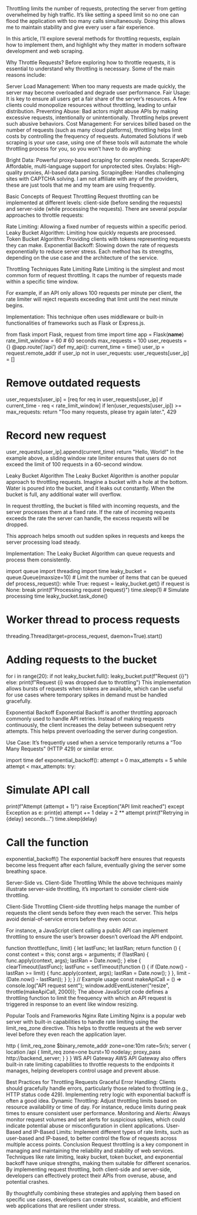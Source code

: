 Throttling limits the number of requests, protecting the server from getting overwhelmed by high traffic. It’s like setting a speed limit so no one can flood the application with too many calls simultaneously. Doing this allows me to maintain stability and give every user a fair experience.

In this article, I’ll explore several methods for throttling requests, explain how to implement them, and highlight why they matter in modern software development and web scraping.

Why Throttle Requests?
Before exploring how to throttle requests, it is essential to understand why throttling is necessary. Some of the main reasons include:

Server Load Management: When too many requests are made quickly, the server may become overloaded and degrade user performance.
Fair Usage: It is key to ensure all users get a fair share of the server’s resources. A few clients could monopolize resources without throttling, leading to unfair distribution.
Preventing Abuse: Bad actors might abuse APIs by making excessive requests, intentionally or unintentionally. Throttling helps prevent such abusive behaviors.
Cost Management: For services billed based on the number of requests (such as many cloud platforms), throttling helps limit costs by controlling the frequency of requests.
Automated Solutions
if web scraping is your use case, using one of these tools will automate the whole throttling process for you, so you won’t have to do anything:

Bright Data: Powerful proxy-based scraping for complex needs.
ScraperAPI: Affordable, multi-language support for unprotected sites.
Oxylabs: High-quality proxies, AI-based data parsing.
ScrapingBee: Handles challenging sites with CAPTCHA solving.
I am not affiliate with any of the providers, these are just tools that me and my team are using frequently.

Basic Concepts of Request Throttling
Request throttling can be implemented at different levels: client-side (before sending the requests) and server-side (while processing the requests). There are several popular approaches to throttle requests:

Rate Limiting: Allowing a fixed number of requests within a specific period.
Leaky Bucket Algorithm: Limiting how quickly requests are processed.
Token Bucket Algorithm: Providing clients with tokens representing requests they can make.
Exponential Backoff: Slowing down the rate of requests exponentially to reduce server stress.
Each method has its strengths, depending on the use case and the architecture of the service.

Throttling Techniques
Rate Limiting
Rate Limiting is the simplest and most common form of request throttling. It caps the number of requests made within a specific time window.

For example, if an API only allows 100 requests per minute per client, the rate limiter will reject requests exceeding that limit until the next minute begins.

Implementation: This technique often uses middleware or built-in functionalities of frameworks such as Flask or Express.js.

from flask import Flask, request
from time import time
app = Flask(__name__)
rate_limit_window = 60 # 60 seconds
max_requests = 100
user_requests = {}
@app.route('/api')
def my_api():
current_time = time()
user_ip = request.remote_addr
if user_ip not in user_requests:
user_requests[user_ip] = []
# Remove outdated requests
user_requests[user_ip] = [req for req in user_requests[user_ip] if current_time - req < rate_limit_window]
if len(user_requests[user_ip]) >= max_requests:
return "Too many requests, please try again later.", 429
# Record new request
user_requests[user_ip].append(current_time)
return "Hello, World!"
In the example above, a sliding window rate limiter ensures that users do not exceed the limit of 100 requests in a 60-second window.

Leaky Bucket Algorithm
The Leaky Bucket Algorithm is another popular approach to throttling requests. Imagine a bucket with a hole at the bottom. Water is poured into the bucket, and it leaks out constantly. When the bucket is full, any additional water will overflow.

In request throttling, the bucket is filled with incoming requests, and the server processes them at a fixed rate. If the rate of incoming requests exceeds the rate the server can handle, the excess requests will be dropped.

This approach helps smooth out sudden spikes in requests and keeps the server processing load steady.

Implementation: The Leaky Bucket Algorithm can queue requests and process them consistently.

import queue
import threading
import time
leaky_bucket = queue.Queue(maxsize=10) # Limit the number of items that can be queued
def process_request():
while True:
request = leaky_bucket.get()
if request is None:
break
print(f"Processing request {request}")
time.sleep(1) # Simulate processing time
leaky_bucket.task_done()
# Worker thread to process requests
threading.Thread(target=process_request, daemon=True).start()
# Adding requests to the bucket
for i in range(20):
if not leaky_bucket.full():
leaky_bucket.put(f"Request {i}")
else:
print(f"Request {i} was dropped due to throttling")
This implementation allows bursts of requests when tokens are available, which can be useful for use cases where temporary spikes in demand must be handled gracefully.

Exponential Backoff
Exponential Backoff is another throttling approach commonly used to handle API retries. Instead of making requests continuously, the client increases the delay between subsequent retry attempts. This helps prevent overloading the server during congestion.

Use Case: It’s frequently used when a service temporarily returns a “Too Many Requests” (HTTP 429) or similar error.

import time
def exponential_backoff():
attempt = 0
max_attempts = 5
while attempt < max_attempts:
try:
# Simulate API call
print(f"Attempt {attempt + 1}")
raise Exception("API limit reached")
except Exception as e:
print(e)
attempt += 1
delay = 2 ** attempt
print(f"Retrying in {delay} seconds…")
time.sleep(delay)
# Call the function
exponential_backoff()
The exponential backoff here ensures that requests become less frequent after each failure, eventually giving the server some breathing space.

Server-Side vs. Client-Side Throttling
While the above techniques mainly illustrate server-side throttling, it’s important to consider client-side throttling.

Client-Side Throttling
Client-side throttling helps manage the number of requests the client sends before they even reach the server. This helps avoid denial-of-service errors before they even occur.

For instance, a JavaScript client calling a public API can implement throttling to ensure the user’s browser doesn’t overload the API endpoint.

function throttle(func, limit) {
let lastFunc;
let lastRan;
return function () {
const context = this;
const args = arguments;
if (!lastRan) {
func.apply(context, args);
lastRan = Date.now();
} else {
clearTimeout(lastFunc);
lastFunc = setTimeout(function () {
if (Date.now() - lastRan >= limit) {
func.apply(context, args);
lastRan = Date.now();
}
}, limit - (Date.now() - lastRan));
}
};
}
// Example usage
const makeApiCall = () => console.log("API request sent");
window.addEventListener("resize", throttle(makeApiCall, 2000));
The above JavaScript code defines a throttling function to limit the frequency with which an API request is triggered in response to an event like window resizing.

Popular Tools and Frameworks
Nginx Rate Limiting
Nginx is a popular web server with built-in capabilities to handle rate limiting using the limit_req_zone directive. This helps to throttle requests at the web server level before they even reach the application layer.

http {
limit_req_zone $binary_remote_addr zone=one:10m rate=5r/s;
server {
location /api {
limit_req zone=one burst=10 nodelay;
proxy_pass http://backend_server;
}
}
}
WS API Gateway
AWS API Gateway also offers built-in rate limiting capabilities to throttle requests to the endpoints it manages, helping developers control usage and prevent abuse.

Best Practices for Throttling Requests
Graceful Error Handling: Clients should gracefully handle errors, particularly those related to throttling (e.g., HTTP status code 429). Implementing retry logic with exponential backoff is often a good idea.
Dynamic Throttling: Adjust throttling limits based on resource availability or time of day. For instance, reduce limits during peak times to ensure consistent user performance.
Monitoring and Alerts: Always monitor request volumes and set alerts for suspicious spikes, which could indicate potential abuse or misconfiguration in client applications.
User-Based and IP-Based Limits: Implement different types of rate limits, such as user-based and IP-based, to better control the flow of requests across multiple access points.
Conclusion
Request throttling is a key component in managing and maintaining the reliability and stability of web services. Techniques like rate limiting, leaky bucket, token bucket, and exponential backoff have unique strengths, making them suitable for different scenarios. By implementing request throttling, both client-side and server-side, developers can effectively protect their APIs from overuse, abuse, and potential crashes.

By thoughtfully combining these strategies and applying them based on specific use cases, developers can create robust, scalable, and efficient web applications that are resilient under stress.
